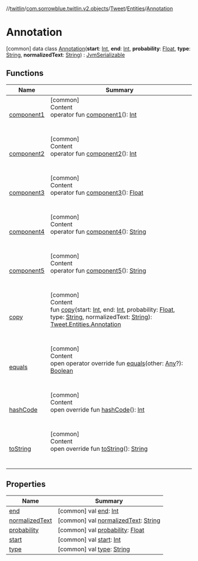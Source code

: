//[twitlin](../../../../index.md)/[com.sorrowblue.twitlin.v2.objects](../../../index.md)/[Tweet](../../index.md)/[Entities](../index.md)/[Annotation](index.md)



# Annotation  
 [common] data class [Annotation](index.md)(**start**: [Int](https://kotlinlang.org/api/latest/jvm/stdlib/kotlin/-int/index.html), **end**: [Int](https://kotlinlang.org/api/latest/jvm/stdlib/kotlin/-int/index.html), **probability**: [Float](https://kotlinlang.org/api/latest/jvm/stdlib/kotlin/-float/index.html), **type**: [String](https://kotlinlang.org/api/latest/jvm/stdlib/kotlin/-string/index.html), **normalizedText**: [String](https://kotlinlang.org/api/latest/jvm/stdlib/kotlin/-string/index.html)) : [JvmSerializable](../../../../com.sorrowblue.twitlin.annotation/-jvm-serializable/index.md)   


## Functions  
  
|  Name|  Summary| 
|---|---|
| <a name="com.sorrowblue.twitlin.v2.objects/Tweet.Entities.Annotation/component1/#/PointingToDeclaration/"></a>[component1](component1.md)| <a name="com.sorrowblue.twitlin.v2.objects/Tweet.Entities.Annotation/component1/#/PointingToDeclaration/"></a>[common]  <br>Content  <br>operator fun [component1](component1.md)(): [Int](https://kotlinlang.org/api/latest/jvm/stdlib/kotlin/-int/index.html)  <br><br><br>
| <a name="com.sorrowblue.twitlin.v2.objects/Tweet.Entities.Annotation/component2/#/PointingToDeclaration/"></a>[component2](component2.md)| <a name="com.sorrowblue.twitlin.v2.objects/Tweet.Entities.Annotation/component2/#/PointingToDeclaration/"></a>[common]  <br>Content  <br>operator fun [component2](component2.md)(): [Int](https://kotlinlang.org/api/latest/jvm/stdlib/kotlin/-int/index.html)  <br><br><br>
| <a name="com.sorrowblue.twitlin.v2.objects/Tweet.Entities.Annotation/component3/#/PointingToDeclaration/"></a>[component3](component3.md)| <a name="com.sorrowblue.twitlin.v2.objects/Tweet.Entities.Annotation/component3/#/PointingToDeclaration/"></a>[common]  <br>Content  <br>operator fun [component3](component3.md)(): [Float](https://kotlinlang.org/api/latest/jvm/stdlib/kotlin/-float/index.html)  <br><br><br>
| <a name="com.sorrowblue.twitlin.v2.objects/Tweet.Entities.Annotation/component4/#/PointingToDeclaration/"></a>[component4](component4.md)| <a name="com.sorrowblue.twitlin.v2.objects/Tweet.Entities.Annotation/component4/#/PointingToDeclaration/"></a>[common]  <br>Content  <br>operator fun [component4](component4.md)(): [String](https://kotlinlang.org/api/latest/jvm/stdlib/kotlin/-string/index.html)  <br><br><br>
| <a name="com.sorrowblue.twitlin.v2.objects/Tweet.Entities.Annotation/component5/#/PointingToDeclaration/"></a>[component5](component5.md)| <a name="com.sorrowblue.twitlin.v2.objects/Tweet.Entities.Annotation/component5/#/PointingToDeclaration/"></a>[common]  <br>Content  <br>operator fun [component5](component5.md)(): [String](https://kotlinlang.org/api/latest/jvm/stdlib/kotlin/-string/index.html)  <br><br><br>
| <a name="com.sorrowblue.twitlin.v2.objects/Tweet.Entities.Annotation/copy/#kotlin.Int#kotlin.Int#kotlin.Float#kotlin.String#kotlin.String/PointingToDeclaration/"></a>[copy](copy.md)| <a name="com.sorrowblue.twitlin.v2.objects/Tweet.Entities.Annotation/copy/#kotlin.Int#kotlin.Int#kotlin.Float#kotlin.String#kotlin.String/PointingToDeclaration/"></a>[common]  <br>Content  <br>fun [copy](copy.md)(start: [Int](https://kotlinlang.org/api/latest/jvm/stdlib/kotlin/-int/index.html), end: [Int](https://kotlinlang.org/api/latest/jvm/stdlib/kotlin/-int/index.html), probability: [Float](https://kotlinlang.org/api/latest/jvm/stdlib/kotlin/-float/index.html), type: [String](https://kotlinlang.org/api/latest/jvm/stdlib/kotlin/-string/index.html), normalizedText: [String](https://kotlinlang.org/api/latest/jvm/stdlib/kotlin/-string/index.html)): [Tweet.Entities.Annotation](index.md)  <br><br><br>
| <a name="kotlin/Any/equals/#kotlin.Any?/PointingToDeclaration/"></a>[equals](../../../../com.sorrowblue.twitlin.v2.users/-users-api/-expansion/-companion/index.md#%5Bkotlin%2FAny%2Fequals%2F%23kotlin.Any%3F%2FPointingToDeclaration%2F%5D%2FFunctions%2F1930806739)| <a name="kotlin/Any/equals/#kotlin.Any?/PointingToDeclaration/"></a>[common]  <br>Content  <br>open operator override fun [equals](../../../../com.sorrowblue.twitlin.v2.users/-users-api/-expansion/-companion/index.md#%5Bkotlin%2FAny%2Fequals%2F%23kotlin.Any%3F%2FPointingToDeclaration%2F%5D%2FFunctions%2F1930806739)(other: [Any](https://kotlinlang.org/api/latest/jvm/stdlib/kotlin/-any/index.html)?): [Boolean](https://kotlinlang.org/api/latest/jvm/stdlib/kotlin/-boolean/index.html)  <br><br><br>
| <a name="kotlin/Any/hashCode/#/PointingToDeclaration/"></a>[hashCode](../../../../com.sorrowblue.twitlin.v2.users/-users-api/-expansion/-companion/index.md#%5Bkotlin%2FAny%2FhashCode%2F%23%2FPointingToDeclaration%2F%5D%2FFunctions%2F1930806739)| <a name="kotlin/Any/hashCode/#/PointingToDeclaration/"></a>[common]  <br>Content  <br>open override fun [hashCode](../../../../com.sorrowblue.twitlin.v2.users/-users-api/-expansion/-companion/index.md#%5Bkotlin%2FAny%2FhashCode%2F%23%2FPointingToDeclaration%2F%5D%2FFunctions%2F1930806739)(): [Int](https://kotlinlang.org/api/latest/jvm/stdlib/kotlin/-int/index.html)  <br><br><br>
| <a name="kotlin/Any/toString/#/PointingToDeclaration/"></a>[toString](../../../../com.sorrowblue.twitlin.v2.users/-users-api/-expansion/-companion/index.md#%5Bkotlin%2FAny%2FtoString%2F%23%2FPointingToDeclaration%2F%5D%2FFunctions%2F1930806739)| <a name="kotlin/Any/toString/#/PointingToDeclaration/"></a>[common]  <br>Content  <br>open override fun [toString](../../../../com.sorrowblue.twitlin.v2.users/-users-api/-expansion/-companion/index.md#%5Bkotlin%2FAny%2FtoString%2F%23%2FPointingToDeclaration%2F%5D%2FFunctions%2F1930806739)(): [String](https://kotlinlang.org/api/latest/jvm/stdlib/kotlin/-string/index.html)  <br><br><br>


## Properties  
  
|  Name|  Summary| 
|---|---|
| <a name="com.sorrowblue.twitlin.v2.objects/Tweet.Entities.Annotation/end/#/PointingToDeclaration/"></a>[end](end.md)| <a name="com.sorrowblue.twitlin.v2.objects/Tweet.Entities.Annotation/end/#/PointingToDeclaration/"></a> [common] val [end](end.md): [Int](https://kotlinlang.org/api/latest/jvm/stdlib/kotlin/-int/index.html)   <br>
| <a name="com.sorrowblue.twitlin.v2.objects/Tweet.Entities.Annotation/normalizedText/#/PointingToDeclaration/"></a>[normalizedText](normalized-text.md)| <a name="com.sorrowblue.twitlin.v2.objects/Tweet.Entities.Annotation/normalizedText/#/PointingToDeclaration/"></a> [common] val [normalizedText](normalized-text.md): [String](https://kotlinlang.org/api/latest/jvm/stdlib/kotlin/-string/index.html)   <br>
| <a name="com.sorrowblue.twitlin.v2.objects/Tweet.Entities.Annotation/probability/#/PointingToDeclaration/"></a>[probability](probability.md)| <a name="com.sorrowblue.twitlin.v2.objects/Tweet.Entities.Annotation/probability/#/PointingToDeclaration/"></a> [common] val [probability](probability.md): [Float](https://kotlinlang.org/api/latest/jvm/stdlib/kotlin/-float/index.html)   <br>
| <a name="com.sorrowblue.twitlin.v2.objects/Tweet.Entities.Annotation/start/#/PointingToDeclaration/"></a>[start](start.md)| <a name="com.sorrowblue.twitlin.v2.objects/Tweet.Entities.Annotation/start/#/PointingToDeclaration/"></a> [common] val [start](start.md): [Int](https://kotlinlang.org/api/latest/jvm/stdlib/kotlin/-int/index.html)   <br>
| <a name="com.sorrowblue.twitlin.v2.objects/Tweet.Entities.Annotation/type/#/PointingToDeclaration/"></a>[type](type.md)| <a name="com.sorrowblue.twitlin.v2.objects/Tweet.Entities.Annotation/type/#/PointingToDeclaration/"></a> [common] val [type](type.md): [String](https://kotlinlang.org/api/latest/jvm/stdlib/kotlin/-string/index.html)   <br>

